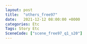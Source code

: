 ```yaml
---
layout: post
title:  "others_free97"
date:   2021-12-12 08:00:00 +0000
categories: Etc
Tags: Story Etc
SceneCode: ["scene_free97_q1_s20"]
---
```

